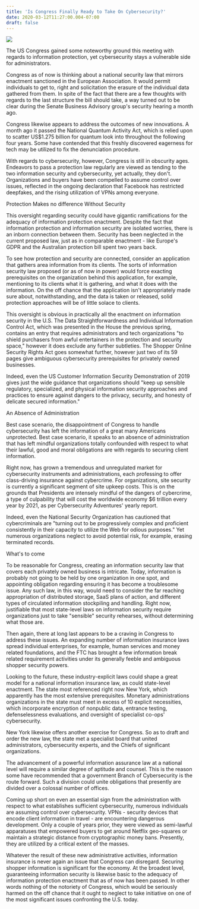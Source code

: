 ```yaml
---
title: 'Is Congress Finally Ready to Take On Cybersecurity?'
date: 2020-03-12T11:27:00.004-07:00
draft: false
---
```


[![](https://images.csmonitor.com/csm/2019/11/1112_Trump_Impeachment.jpg?alias=standard_900x600)](https://images.csmonitor.com/csm/2019/11/1112_Trump_Impeachment.jpg?alias=standard_900x600)

  
  
The US Congress gained some noteworthy ground this meeting with regards to information protection, yet cybersecurity stays a vulnerable side for administrators.  
  
Congress as of now is thinking about a national security law that mirrors enactment sanctioned in the European Association. It would permit individuals to get to, right and solicitation the erasure of the individual data gathered from them. In spite of the fact that there are a few thoughts with regards to the last structure the bill should take, a way turned out to be clear during the Senate Business Advisory group's security hearing a month ago.  
  
Congress likewise appears to address the outcomes of new innovations. A month ago it passed the National Quantum Activity Act, which is relied upon to scatter US$1.275 billion for quantum look into throughout the following four years. Some have contended that this freshly discovered eagerness for tech may be utilized to fix the denunciation procedure.  
  
With regards to cybersecurity, however, Congress is still in obscurity ages. Endeavors to pass a protection law regularly are viewed as tending to the two information security and cybersecurity, yet actually, they don't. Organizations and buyers have been compelled to assume control over issues, reflected in the ongoing declaration that Facebook has restricted deepfakes, and the rising utilization of VPNs among everyone.  
  
Protection Makes no difference Without Security  
  
This oversight regarding security could have gigantic ramifications for the adequacy of information protection enactment. Despite the fact that information protection and information security are isolated worries, there is an inborn connection between them. Security has been neglected in the current proposed law, just as in comparable enactment - like Europe's GDPR and the Australian protection bill spent two years back.  
  
To see how protection and security are connected, consider an application that gathers area information from its clients. The sorts of information security law proposed (or as of now in power) would force exacting prerequisites on the organization behind this application, for example, mentioning to its clients what it is gathering, and what it does with the information. On the off chance that the application isn't appropriately made sure about, notwithstanding, and the data is taken or released, solid protection approaches will be of little solace to clients.  
  
This oversight is obvious in practically all the enactment on information security in the U.S. The Data Straightforwardness and Individual Information Control Act, which was presented in the House the previous spring, contains an entry that requires administrators and tech organizations "to shield purchasers from awful entertainers in the protection and security space," however it does exclude any further subtleties. The Shopper Online Security Rights Act goes somewhat further, however just two of its 59 pages give ambiguous cybersecurity prerequisites for privately owned businesses.  
  
Indeed, even the US Customer Information Security Demonstration of 2019 gives just the wide guidance that organizations should "keep up sensible regulatory, specialized, and physical information security approaches and practices to ensure against dangers to the privacy, security, and honesty of delicate secured information."  
  
An Absence of Administration  
  
Best case scenario, the disappointment of Congress to handle cybersecurity has left the information of a great many Americans unprotected. Best case scenario, it speaks to an absence of administration that has left mindful organizations totally confounded with respect to what their lawful, good and moral obligations are with regards to securing client information.  
  
Right now, has grown a tremendous and unregulated market for cybersecurity instruments and administrations, each professing to offer class-driving insurance against cybercrime. For organizations, site security is currently a significant segment of site upkeep costs. This is on the grounds that Presidents are intensely mindful of the dangers of cybercrime, a type of culpability that will cost the worldwide economy $6 trillion every year by 2021, as per Cybersecurity Adventures' yearly report.  
  
Indeed, even the National Security Organization has cautioned that cybercriminals are "turning out to be progressively complex and proficient consistently in their capacity to utilize the Web for odious purposes." Yet numerous organizations neglect to avoid potential risk, for example, erasing terminated records.  
  
What's to come  
  
To be reasonable for Congress, creating an information security law that covers each privately owned business is intricate. Today, information is probably not going to be held by one organization in one spot, and appointing obligation regarding ensuring it has become a troublesome issue. Any such law, in this way, would need to consider the far reaching appropriation of distributed storage, SaaS plans of action, and different types of circulated information stockpiling and handling. Right now, justifiable that most state-level laws on information security require organizations just to take "sensible" security rehearses, without determining what those are.  
  
Then again, there at long last appears to be a craving in Congress to address these issues. An expanding number of information insurance laws spread individual enterprises, for example, human services and money related foundations, and the FTC has brought a few information break related requirement activities under its generally feeble and ambiguous shopper security powers.  
  
Looking to the future, these industry-explicit laws could shape a great model for a national information insurance law, as could state-level enactment. The state most referenced right now New York, which apparently has the most extensive prerequisites. Monetary administrations organizations in the state must meet in excess of 10 explicit necessities, which incorporate encryption of nonpublic data, entrance testing, defenselessness evaluations, and oversight of specialist co-ops' cybersecurity.  
  
New York likewise offers another exercise for Congress. So as to draft and order the new law, the state met a specialist board that united administrators, cybersecurity experts, and the Chiefs of significant organizations.  
  
The advancement of a powerful information assurance law at a national level will require a similar degree of aptitude and counsel. This is the reason some have recommended that a government Branch of Cybersecurity is the route forward. Such a division could unite obligations that presently are divided over a colossal number of offices.  
  
Coming up short on even an essential sign from the administration with respect to what establishes sufficient cybersecurity, numerous individuals are assuming control over cybersecurity. VPNs - security devices that encode client information in travel - are encountering dangerous development. Only a couple of years prior, they were viewed as semi-lawful apparatuses that empowered buyers to get around Netflix geo-squares or maintain a strategic distance from cryptographic money bans. Presently, they are utilized by a critical extent of the masses.  
  
Whatever the result of these new administrative activities, information insurance is never again an issue that Congress can disregard. Securing shopper information is significant for the economy. At the broadest level, guaranteeing information security is likewise basic to the adequacy of information protection enactment that as of now has been passed. In other words nothing of the notoriety of Congress, which would be seriously harmed on the off chance that it ought to neglect to take initiative on one of the most significant issues confronting the U.S. today.
